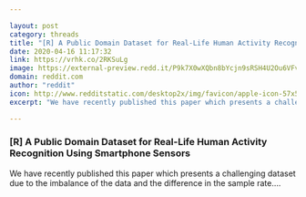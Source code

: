 ```yaml
---

layout: post
category: threads
title: "[R] A Public Domain Dataset for Real-Life Human Activity Recognition Using Smartphone Sensors"
date: 2020-04-16 11:17:32
link: https://vrhk.co/2RKSuLg
image: https://external-preview.redd.it/P9k7X0wXQbn8bYcjn9sRSH4U2Ou6VFvyAd_6REoRuVM.jpg?width=160&height=83.7696335079&auto=webp&crop=160:83.7696335079,smart&s=52ed4ba1bd703852795cfd707d7b7de12a96d746
domain: reddit.com
author: "reddit"
icon: http://www.redditstatic.com/desktop2x/img/favicon/apple-icon-57x57.png
excerpt: "We have recently published this paper which presents a challenging dataset due to the imbalance of the data and the difference in the sample rate...."

---
```


### [R] A Public Domain Dataset for Real-Life Human Activity Recognition Using Smartphone Sensors

We have recently published this paper which presents a challenging dataset due to the imbalance of the data and the difference in the sample rate....